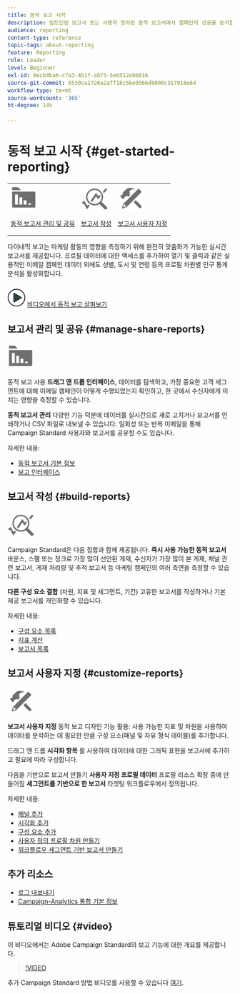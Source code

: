 ```yaml
---
title: 동적 보고 시작
description: 빌트인된 보고서 또는 사용자 정의된 동적 보고서에서 캠페인의 성공을 분석합니다.
audience: reporting
content-type: reference
topic-tags: about-reporting
feature: Reporting
role: Leader
level: Beginner
exl-id: 9ecb4ba6-c7a3-4b1f-ab73-5eb512ebb016
source-git-commit: 6530ca1726a2aff18c5be9566d8008c317918e64
workflow-type: tm+mt
source-wordcount: '365'
ht-degree: 14%

---
```


# 동적 보고 시작 {#get-started-reporting}

<table>
<tr>
<td><img src="assets/do-not-localize/icon_manage.svg" width="60px"><p><a href="#manage-share-reports">동적 보고서 관리 및 공유</a></p></td>
<td><img src="assets/do-not-localize/icon_build.svg" width="60px"><p><a href="#build-reports">보고서 작성</a></p></td>
<td><img src="assets/do-not-localize/icon_customize.svg" width="60px"><p><a href="#customize-reports">보고서 사용자 지정</a></p></td></tr>
</table>

다이내믹 보고는 마케팅 활동의 영향을 측정하기 위해 완전히 맞춤화가 가능한 실시간 보고서를 제공합니다. 프로필 데이터에 대한 액세스를 추가하여 열기 및 클릭과 같은 실용적인 이메일 캠페인 데이터 외에도 성별, 도시 및 연령 등의 프로필 차원별 인구 통계 분석을 활성화합니다.

![](assets/do-not-localize/how-to-video.png) [비디오에서 동적 보고 살펴보기](#video)

## 보고서 관리 및 공유 {#manage-share-reports}

<img src="assets/do-not-localize/icon_manage.svg" width="60px">

동적 보고 사용 **드래그 앤 드롭 인터페이스**, 데이터를 탐색하고, 가장 중요한 고객 세그먼트에 대해 이메일 캠페인이 어떻게 수행되었는지 확인하고, 한 곳에서 수신자에게 미치는 영향을 측정할 수 있습니다.

**동적 보고서 관리** 다양한 기능 덕분에 데이터를 실시간으로 새로 고치거나 보고서를 인쇄하거나 CSV 파일로 내보낼 수 있습니다. 일회성 또는 반복 이메일을 통해 Campaign Standard 사용자와 보고서를 공유할 수도 있습니다.

자세한 내용:

* [동적 보고서 기본 정보](../../reporting/using/about-dynamic-reports.md)
* [보고 인터페이스](../../reporting/using/reporting-interface.md)

## 보고서 작성 {#build-reports}

<img src="assets/do-not-localize/icon_build.svg" width="60px">

Campaign Standard은 다음 집합과 함께 제공됩니다. **즉시 사용 가능한 동적 보고서** 바운스, 스팸 또는 정크로 가장 많이 선언된 게재, 수신자가 가장 많이 본 게재, 채널 관련 보고서, 게재 처리량 및 추적 보고서 등 마케팅 캠페인의 여러 측면을 측정할 수 있습니다.

**다른 구성 요소 결합** (차원, 지표 및 세그먼트, 기간) 고유한 보고서를 작성하거나 기본 제공 보고서를 개인화할 수 있습니다.

자세한 내용:

* [구성 요소 목록](../../reporting/using/list-of-components-.md)
* [지표 계산](../../reporting/using/indicator-calculation.md)
* [보고서 목록](../../reporting/using/defining-the-report-period.md)

## 보고서 사용자 지정 {#customize-reports}

<img src="assets/do-not-localize/icon_customize.svg" width="60px">

**보고서 사용자 지정** 동적 보고 디자인 기능 활용: 사용 가능한 지표 및 차원을 사용하여 데이터를 분석하는 데 필요한 만큼 구성 요소(패널 및 자유 형식 테이블)를 추가합니다.

드래그 앤 드롭 **시각화 항목** 를 사용하여 데이터에 대한 그래픽 표현을 보고서에 추가하고 필요에 따라 구성합니다.

다음을 기반으로 보고서 만들기 **사용자 지정 프로필 데이터** 프로필 리소스 확장 중에 만들어짐 **세그먼트를 기반으로 한 보고서** 타겟팅 워크플로우에서 정의됩니다.

자세한 내용:

* [패널 추가](../../reporting/using/adding-panels.md)
* [시각화 추가](../../reporting/using/adding-visualizations.md)
* [구성 요소 추가](../../reporting/using/adding-components.md)
* [사용자 정의 프로필 차원 만들기](../../reporting/using/creating-a-custom-profile-dimension.md)
* [워크플로우 세그먼트 기반 보고서 만들기](../../reporting/using/creating-a-report-workflow-segment.md)

## 추가 리소스

* [로그 내보내기](../../automating/using/exporting-logs.md)
* [Campaign-Analytics 통합 기본 정보](../../integrating/using/about-campaign-analytics-integration.md)

## 튜토리얼 비디오 {#video}

이 비디오에서는 Adobe Campaign Standard의 보고 기능에 대한 개요를 제공합니다.

>[!VIDEO](https://video.tv.adobe.com/v/23021?quality=12&captions=eng)

추가 Campaign Standard 방법 비디오를 사용할 수 있습니다 [여기](https://experienceleague.adobe.com/docs/campaign-standard-learn/tutorials/overview.html?lang=ko).
